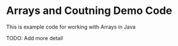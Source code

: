 # Arrays and Coutning Demo Code
This is example code for working with Arrays in Java

TODO: Add more detail